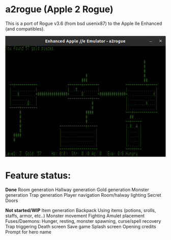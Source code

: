 # a2rogue (Apple 2 Rogue)
This is a port of Rogue v3.6 (from bsd usenix87) to the Apple IIe Enhanced (and compatibles).

![A2Rogue on LinApple emulator](https://github.com/nlflint/a2rogue/blob/master/screenshot.png?raw=true)



# Feature status:

**Done**
Room generation
Hallway generation
Gold generation
Monster generation
Trap generation
Player navigation
Room/halway lighting
Secret Doors

**Not started/WIP**
Item generation
Backpack
Using items (potions, srolls, staffs, armor, etc..)
Monster movement
Fighting
Amulet placement
Fuses/Daemons: Hunger, resting, monster spawning, curse/spell recovery
Trap triggering
Death screen
Save game
Splash screen
Opening credits
Prompt for hero name

